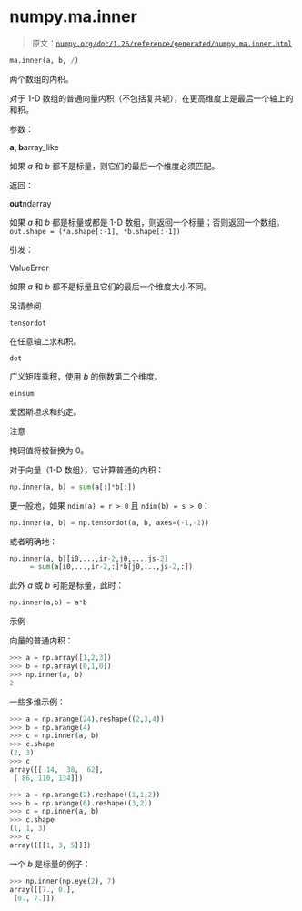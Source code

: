 # numpy.ma.inner

> 原文：[`numpy.org/doc/1.26/reference/generated/numpy.ma.inner.html`](https://numpy.org/doc/1.26/reference/generated/numpy.ma.inner.html)

```py
ma.inner(a, b, /)
```

两个数组的内积。

对于 1-D 数组的普通向量内积（不包括复共轭），在更高维度上是最后一个轴上的和积。

参数：

**a, b**array_like

如果 *a* 和 *b* 都不是标量，则它们的最后一个维度必须匹配。

返回：

**out**ndarray

如果 *a* 和 *b* 都是标量或都是 1-D 数组，则返回一个标量；否则返回一个数组。`out.shape = (*a.shape[:-1], *b.shape[:-1])`

引发：

ValueError

如果 *a* 和 *b* 都不是标量且它们的最后一个维度大小不同。

另请参阅

`tensordot`

在任意轴上求和积。

`dot`

广义矩阵乘积，使用 *b* 的倒数第二个维度。

`einsum`

爱因斯坦求和约定。

注意

掩码值将被替换为 0。

对于向量（1-D 数组），它计算普通的内积：

```py
np.inner(a, b) = sum(a[:]*b[:]) 
```

更一般地，如果 `ndim(a) = r > 0` 且 `ndim(b) = s > 0`：

```py
np.inner(a, b) = np.tensordot(a, b, axes=(-1,-1)) 
```

或者明确地：

```py
np.inner(a, b)[i0,...,ir-2,j0,...,js-2]
     = sum(a[i0,...,ir-2,:]*b[j0,...,js-2,:]) 
```

此外 *a* 或 *b* 可能是标量，此时：

```py
np.inner(a,b) = a*b 
```

示例

向量的普通内积：

```py
>>> a = np.array([1,2,3])
>>> b = np.array([0,1,0])
>>> np.inner(a, b)
2 
```

一些多维示例：

```py
>>> a = np.arange(24).reshape((2,3,4))
>>> b = np.arange(4)
>>> c = np.inner(a, b)
>>> c.shape
(2, 3)
>>> c
array([[ 14,  38,  62],
 [ 86, 110, 134]]) 
```

```py
>>> a = np.arange(2).reshape((1,1,2))
>>> b = np.arange(6).reshape((3,2))
>>> c = np.inner(a, b)
>>> c.shape
(1, 1, 3)
>>> c
array([[[1, 3, 5]]]) 
```

一个 *b* 是标量的例子：

```py
>>> np.inner(np.eye(2), 7)
array([[7., 0.],
 [0., 7.]]) 
```
